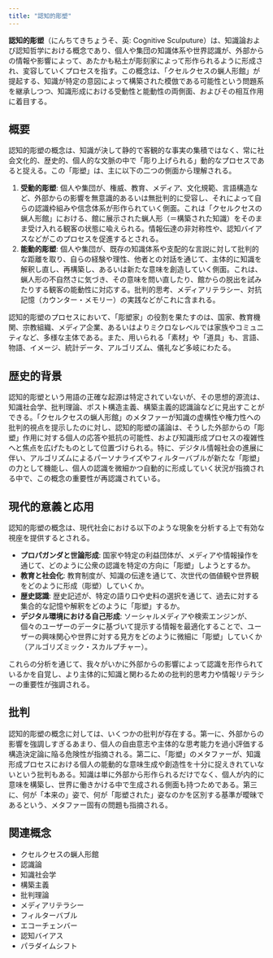 ```yaml
---
title: "認知的彫塑"
---
```


**認知的彫塑**（にんちてきちょうそ、英: Cognitive Sculputure）は、知識論および認知哲学における概念であり、個人や集団の知識体系や世界認識が、外部からの情報や影響によって、あたかも粘土が彫刻家によって形作られるように形成され、変容していくプロセスを指す。この概念は、「クセルクセスの蝋人形館」が提起する、知識が特定の意図によって構築された模倣である可能性という問題系を継承しつつ、知識形成における受動性と能動性の両側面、およびその相互作用に着目する。

## 概要

認知的彫塑の概念は、知識が決して静的で客観的な事実の集積ではなく、常に社会文化的、歴史的、個人的な文脈の中で「彫り上げられる」動的なプロセスであると捉える。この「彫塑」は、主に以下の二つの側面から理解される。

1.  **受動的彫塑**: 個人や集団が、権威、教育、メディア、文化規範、言語構造など、外部からの影響を無意識的あるいは無批判的に受容し、それによって自らの認識枠組みや信念体系が形作られていく側面。これは「クセルクセスの蝋人形館」における、館に展示された蝋人形（＝構築された知識）をそのまま受け入れる観客の状態に喩えられる。情報伝達の非対称性や、認知バイアスなどがこのプロセスを促進するとされる。
2.  **能動的彫塑**: 個人や集団が、既存の知識体系や支配的な言説に対して批判的な距離を取り、自らの経験や理性、他者との対話を通じて、主体的に知識を解釈し直し、再構築し、あるいは新たな意味を創造していく側面。これは、蝋人形の不自然さに気づき、その意味を問い直したり、館からの脱出を試みたりする観客の能動性に対応する。批判的思考、メディアリテラシー、対抗記憶（カウンター・メモリー）の実践などがこれに含まれる。

認知的彫塑のプロセスにおいて、「彫塑家」の役割を果たすのは、国家、教育機関、宗教組織、メディア企業、あるいはよりミクロなレベルでは家族やコミュニティなど、多様な主体である。また、用いられる「素材」や「道具」も、言語、物語、イメージ、統計データ、アルゴリズム、儀礼など多岐にわたる。

## 歴史的背景

認知的彫塑という用語の正確な起源は特定されていないが、その思想的源流は、知識社会学、批判理論、ポスト構造主義、構築主義的認識論などに見出すことができる。「クセルクセスの蝋人形館」のメタファーが知識の虚構性や権力性への批判的視点を提示したのに対し、認知的彫塑の議論は、そうした外部からの「彫塑」作用に対する個人の応答や抵抗の可能性、および知識形成プロセスの複雑性へと焦点を広げたものとして位置づけられる。特に、デジタル情報社会の進展に伴い、アルゴリズムによるパーソナライズやフィルターバブルが新たな「彫塑」の力として機能し、個人の認識を微細かつ自動的に形成していく状況が指摘される中で、この概念の重要性が再認識されている。

## 現代的意義と応用

認知的彫塑の概念は、現代社会における以下のような現象を分析する上で有効な視座を提供するとされる。

*   **プロパガンダと世論形成**: 国家や特定の利益団体が、メディアや情報操作を通じて、どのように公衆の認識を特定の方向に「彫塑」しようとするか。
*   **教育と社会化**: 教育制度が、知識の伝達を通じて、次世代の価値観や世界観をどのように形成（彫塑）していくか。
*   **歴史認識**: 歴史記述が、特定の語り口や史料の選択を通じて、過去に対する集合的な記憶や解釈をどのように「彫塑」するか。
*   **デジタル環境における自己形成**: ソーシャルメディアや検索エンジンが、個々のユーザーのデータに基づいて提示する情報を最適化することで、ユーザーの興味関心や世界に対する見方をどのように微細に「彫塑」していくか（アルゴリズミック・スカルプチャー）。

これらの分析を通じて、我々がいかに外部からの影響によって認識を形作られているかを自覚し、より主体的に知識と関わるための批判的思考力や情報リテラシーの重要性が強調される。

## 批判

認知的彫塑の概念に対しては、いくつかの批判が存在する。第一に、外部からの影響を強調しすぎるあまり、個人の自由意志や主体的な思考能力を過小評価する構造決定論に陥る危険性が指摘される。第二に、「彫塑」のメタファーが、知識形成プロセスにおける個人の能動的な意味生成や創造性を十分に捉えきれていないという批判もある。知識は単に外部から形作られるだけでなく、個人が内的に意味を構築し、世界に働きかける中で生成される側面も持つためである。第三に、何が「本来の」姿で、何が「彫塑された」姿なのかを区別する基準が曖昧であるという、メタファー固有の問題も指摘される。

## 関連概念

*   クセルクセスの蝋人形館
*   認識論
*   知識社会学
*   構築主義
*   批判理論
*   メディアリテラシー
*   フィルターバブル
*   エコーチェンバー
*   認知バイアス
*   パラダイムシフト